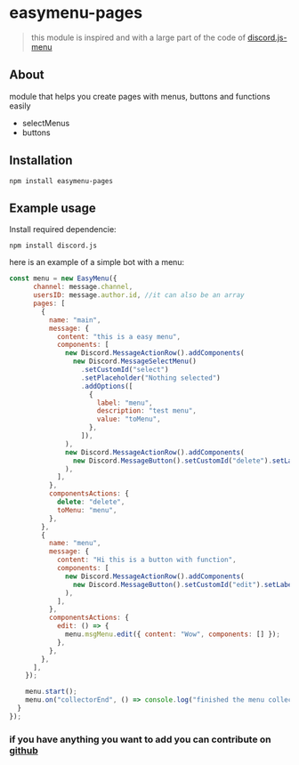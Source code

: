 # easymenu-pages
> this module is inspired and with a large part of the code of [discord.js-menu](https://github.com/jowsey/discord.js-menu)
## About
module that helps you create pages with menus, buttons and functions easily
- selectMenus
- buttons

## Installation
```sh-session
npm install easymenu-pages
```

## Example usage

Install required dependencie:
```sh-session
npm install discord.js
```

here is an example of a simple bot with a menu:
```js
const menu = new EasyMenu({
      channel: message.channel,
      usersID: message.author.id, //it can also be an array 
      pages: [
        {
          name: "main",
          message: {
            content: "this is a easy menu",
            components: [
              new Discord.MessageActionRow().addComponents(
                new Discord.MessageSelectMenu()
                  .setCustomId("select")
                  .setPlaceholder("Nothing selected")
                  .addOptions([
                    {
                      label: "menu",
                      description: "test menu",
                      value: "toMenu",
                    },
                  ]),
              ),
              new Discord.MessageActionRow().addComponents(
                new Discord.MessageButton().setCustomId("delete").setLabel("delete this msg").setStyle("DANGER"),
              ),
            ],
          },
          componentsActions: {
            delete: "delete",
            toMenu: "menu",
          },
        },
        {
          name: "menu",
          message: {
            content: "Hi this is a button with function",
            components: [
              new Discord.MessageActionRow().addComponents(
                new Discord.MessageButton().setCustomId("edit").setLabel("function").setStyle("PRIMARY"),
              ),
            ],
          },
          componentsActions: {
            edit: () => {
              menu.msgMenu.edit({ content: "Wow", components: [] });
            },
          },
        },
      ],
    });

    menu.start();
    menu.on("collectorEnd", () => console.log("finished the menu collector"));
  }
});
```

### if you have anything you want to add you can contribute on [github](https://github.com/arturoAtomplay/easymenu-pages)
